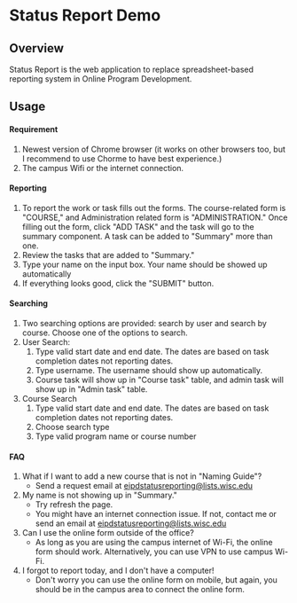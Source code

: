 # Status Report Demo

## Overview

Status Report is the web application to replace spreadsheet-based reporting system in Online Program Development.

## Usage

#### Requirement
1. Newest version of Chrome browser (it works on other browsers too, but I recommend to use Chorme to have best experience.)
2. The campus Wifi or the internet connection.


#### Reporting

1.  To report the work or task fills out the forms. The course-related form is "COURSE," and Administration related form is "ADMINISTRATION." Once filling out the form, click "ADD TASK" and the task will go to the summary component. A task can be added to "Summary" more than one.
2.  Review the tasks that are added to "Summary."
3.  Type your name on the input box. Your name should be showed up automatically
4.  If everything looks good, click the "SUBMIT" button.

#### Searching

1. Two searching options are provided: search by user and search by course. Choose one of the options to search.
2. User Search:
    1.  Type valid start date and end date. The dates are based on task completion dates not reporting dates.
    2.  Type username. The username should show up automatically.
    3.  Course task will show up in "Course task" table, and admin task will show up in "Admin task" table.
3. Course Search
    1.  Type valid start date and end date. The dates are based on task completion dates not reporting dates.
    2.  Choose search type
    3.  Type valid program name or course number

#### FAQ

1. What if I want to add a new course that is not in "Naming Guide"?
    - Send a request email at [eipdstatusreporting@lists.wisc.edu](mailto:eipdstatusreporting@lists.wisc.edu)
2. My name is not showing up in "Summary."
    - Try refresh the page.
    - You might have an internet connection issue. If not, contact me or send an email at [eipdstatusreporting@lists.wisc.edu](mailto:eipdstatusreporting@lists.wisc.edu)
3. Can I use the online form outside of the office?
    - As long as you are using the campus internet of Wi-Fi, the online form should work. Alternatively, you can use VPN to use campus Wi-Fi.
4. I forgot to report today, and I don't have a computer!
    - Don't worry you can use the online form on mobile, but again, you should be in the campus area to connect the online form.


